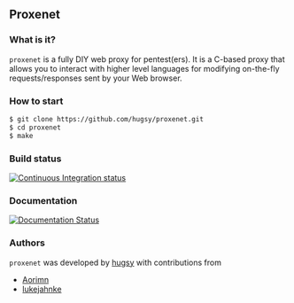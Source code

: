 ## Proxenet

### What is it?
`proxenet` is a fully DIY web proxy for pentest(ers). It is a C-based proxy that
allows you to interact with higher level languages for modifying on-the-fly
requests/responses sent by your Web browser.


### How to start

``` bash
$ git clone https://github.com/hugsy/proxenet.git
$ cd proxenet
$ make
```


### Build status
[![Continuous Integration status](https://secure.travis-ci.org/hugsy/proxenet.png)](https://travis-ci.org/hugsy/proxenet)


### Documentation
[![Documentation Status](https://readthedocs.org/projects/proxenet/badge/?version=latest)](https://readthedocs.org/projects/proxenet/?badge=latest)


### Authors
`proxenet` was developed by [hugsy](https://github.com/hugsy) with contributions
from

- [Aorimn](https://github.com/Aorimn)
- [lukejahnke](https://github.com/lukejahnke)
